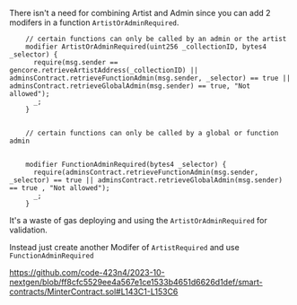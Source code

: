 There isn't a need for combining Artist and Admin since you can add 2 modifers in a function `ArtistOrAdminRequired`. 
```
    // certain functions can only be called by an admin or the artist
    modifier ArtistOrAdminRequired(uint256 _collectionID, bytes4 _selector) {
      require(msg.sender == gencore.retrieveArtistAddress(_collectionID) || adminsContract.retrieveFunctionAdmin(msg.sender, _selector) == true || adminsContract.retrieveGlobalAdmin(msg.sender) == true, "Not allowed");
      _;
    }


    // certain functions can only be called by a global or function admin


    modifier FunctionAdminRequired(bytes4 _selector) {
      require(adminsContract.retrieveFunctionAdmin(msg.sender, _selector) == true || adminsContract.retrieveGlobalAdmin(msg.sender) == true , "Not allowed");
      _;
    }
```
It's a waste of gas deploying and using the `ArtistOrAdminRequired` for validation.

Instead just create another Modifer of `ArtistRequired` and use `FunctionAdminRequired`

https://github.com/code-423n4/2023-10-nextgen/blob/ff8cfc5529ee4a567e1ce1533b4651d6626d1def/smart-contracts/MinterContract.sol#L143C1-L153C6